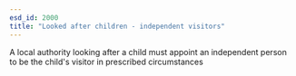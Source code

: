 ```yaml
---
esd_id: 2000
title: "Looked after children - independent visitors"
---
```


A local authority looking after a child must appoint an independent person to be the child's visitor in prescribed circumstances

